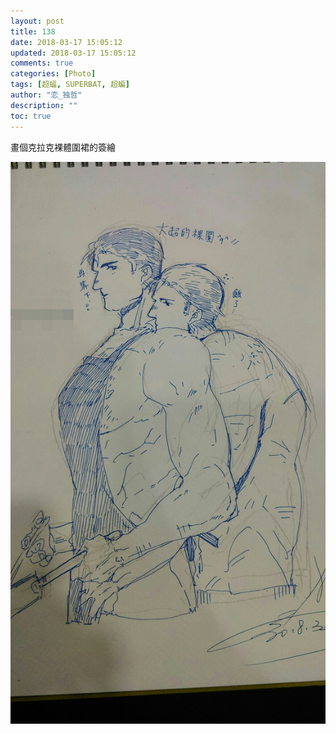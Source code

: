```yaml
---
layout: post
title: 138
date: 2018-03-17 15:05:12
updated: 2018-03-17 15:05:12
comments: true
categories: [Photo]
tags: [超蝠, SUPERBAT, 超蝙]
author: "恋_独哲"
description: ""
toc: true
---
```


<p dir="ltr"  >畫個克拉克裸體圍裙的簽繪</p>

![](https://raw.githubusercontent.com/alicewish/maple50821/master/img_YW5MWVN1NEpoZFhVU1V3QkdoQktjN2VqT0FLako2U1lUYXhNeTlUQXJLQlZ6Slp1MlI0aUpnPT0.jpg)